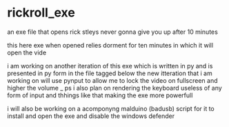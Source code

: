 # rickroll_exe
an exe file that opens rick stleys never gonna give you up after 10 minutes

this here exe when opened relies dorment for ten minutes in which it will open the vide

i am working on another iteration of this exe which is written in py and is presented in py form in the file tagged below
the new itteration that i am working on will use pynput to allow me to lock the video on fullscreen and higher the volume
_ ps i also plan on rendering the keyboard useless of any form of input and thhings like that making the exe more powerfull


i will also be working on a acomponyng malduino (badusb) script for it to install and open the exe and disable the windows defender
